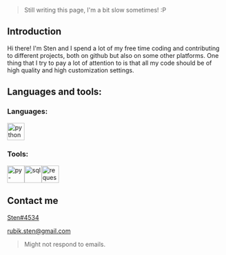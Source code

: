 > Still writing this page, I'm a bit slow sometimes! :P

## Introduction
Hi there! I'm Sten and I spend a lot of my free time coding and contributing to different projects, both on github but also on some other platforms. One thing that I try to pay a lot of attention to is that all my code should be of high quality and high customization settings.

## Languages and tools:

### Languages:
<div align="left">
  <img src="https://upload.wikimedia.org/wikipedia/commons/thumb/c/c3/Python-logo-notext.svg/1200px-Python-logo-notext.svg.png" alt="python" width=40 height=40>
</div>

### Tools:
<div align="left">
  <img src="https://docs.pycord.dev/en/master/_static/pycord_logo.png" alt="py-cord" width=40 height=40><img src="https://symbols.getvecta.com/stencil_28/61_sql-database-generic.90b41636a8.png" alt="sql" width=40 height=40><img src="https://upload.wikimedia.org/wikipedia/commons/a/aa/Requests_Python_Logo.png" alt="requests" width=40 height=40>

</div>

## Contact me
[Sten#4534](https://discordapp.com/users/753681550670954536)

rubik.sten@gmail.com
> Might not respond to emails.
